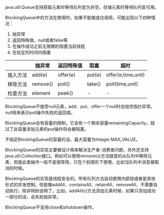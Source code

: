 java.util.Queue支持获取元素时等待队列变为非空，存储元素时等待队列变可用。

BlockingQueue中的方法在使用时，如果不能被成功调用，可能出现以下四种情况：

1. 抛异常
2. 返回特殊值，null或者false等
3. 在操作成功之前无限期的阻塞当前线程
4. 在给定的时间内阻塞

|  |抛异常|返回特殊值|阻塞|超时|
|----------|-----|-----|-----|----------|
|插入方法|add(e)|offer(e)|put(e)|offer(e,time,unit)|
|移除方法|remove()|poll()|take()|poll(time,unit)|
|检查方法|element|peek()|-|-|

BlockingQueue不接受null元素，add、put、offer一个null时会抛空指针异常。null用来表示poll操作失败的返回值。

BlockingQueue会有容量的限制，它会有一个剩余容量remainingCapacity，超过了此容量添加元素的put操作将会被阻塞。

不指定BlockingQueue的容量的话，最大容量为Integer.MAX_VALUE。

BlockingQueue的实现主要被设计用来解决生产者-消费者问题，另外还支持java.util.Collection接口。例如可以使用remove(x)方法随意的从队列中移除元素，但是此类操作一般不是很常用，只在个别情形下使用，比如当队列中消息被取消的时候。

BlockingQueue的实现是线程安全的。所有队列方法自动使用内部锁或者是其他形式的并发控制。但是像addAll、containsAll、retainAll、removeAll、不需要自动执行，除非特别说明了。比如，addAll(c)方法添加元素时候，如果只添加成功一部分的话，会失败抛异常。

BlockingQueue不支持close和shutdown操作。

